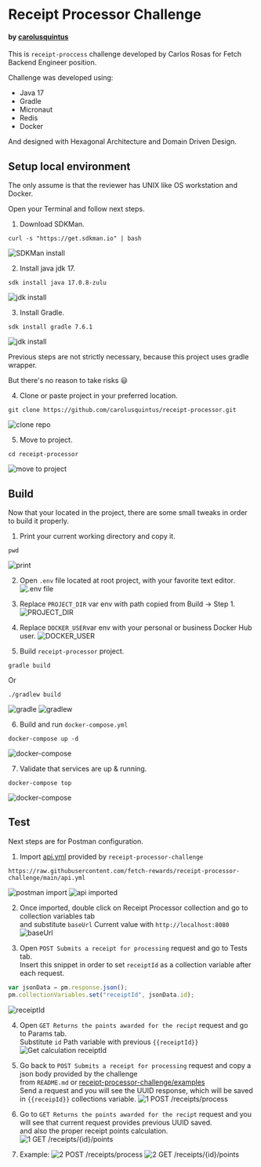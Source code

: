 # Receipt Processor Challenge
#### by [carolusquintus](https://github.com/carolusquintus)

This is `receipt-proccess` challenge developed by Carlos Rosas for Fetch Backend Engineer position.

Challenge was developed using:
- Java 17
- Gradle
- Micronaut
- Redis
- Docker

And designed with Hexagonal Architecture and Domain Driven Design.

## Setup local environment

The only assume is that the reviewer has UNIX like OS workstation and Docker.

Open your Terminal and follow next steps.

1. Download SDKMan.
```shell
curl -s "https://get.sdkman.io" | bash
```
![SDKMan install](screenshots/14-ago-2023_21-49-13.png)

2. Install java jdk 17.
```shell
sdk install java 17.0.8-zulu
```
![jdk install](screenshots/14-ago-2023_21-51-27.png)

3. Install Gradle.
```shell
sdk install gradle 7.6.1
```
![jdk install](screenshots/14-ago-2023_21-52-44.png)

Previous steps are not strictly necessary, because this project uses gradle wrapper.

But there's no reason to take risks :smiley:

4. Clone or paste project in your preferred location.
```shell
git clone https://github.com/carolusquintus/receipt-processor.git
```
![clone repo](screenshots/14-ago-2023_22-24-46.png)

5. Move to project.
```shell
cd receipt-processor
```
![move to project](screenshots/14-ago-2023_22-25-13.png)


## Build

Now that your located in the project, there are some small tweaks in order to build it properly.

1. Print your current working directory and copy it.
```shell
pwd
```
![print](screenshots/14-ago-2023_22-41-11.png)

2. Open `.env` file located at root project, with your favorite text editor.
![.env file](screenshots/14-ago-2023_22-49-53.png)

3. Replace `PROJECT_DIR` var env with path copied from Build -> Step 1.
![PROJECT_DIR](screenshots/14-ago-2023_22-56-18.png)

4. Replace `DOCKER_USER`var env with your personal or business Docker Hub user.
![DOCKER_USER](screenshots/14-ago-2023_23-00-21.png)

5. Build `receipt-processor` project.
```shell
gradle build
```
Or
```shell
./gradlew build
```
![gradle](screenshots/14-ago-2023_23-06-25.png)
![gradlew](screenshots/14-ago-2023_23-07-11.png)

6. Build and run `docker-compose.yml`
```shell
docker-compose up -d
```
![docker-compose](screenshots/14-ago-2023_23-13-37.png)

7. Validate that services are up & running.
```shell
docker-compose top
```
![docker-compose](screenshots/14-ago-2023_23-15-13.png)

## Test

Next steps are for Postman configuration.

1. Import [api.yml](https://raw.githubusercontent.com/fetch-rewards/receipt-processor-challenge/main/api.yml) provided by `receipt-processor-challenge`
```http request
https://raw.githubusercontent.com/fetch-rewards/receipt-processor-challenge/main/api.yml
```
![postman import](screenshots/15-ago-2023_20-16-29.png)
![api imported](screenshots/15-ago-2023_20-16-49.png)

2. Once imported, double click on Receipt Processor collection and go to collection variables tab\
and substitute `baseUrl` Current value with `http://localhost:8080`
![baseUrl](screenshots/15-ago-2023_20-18-16.png)

3. Open `POST Submits a receipt for processing` request and go to Tests tab.\
Insert this snippet in order to set `receiptId` as a collection variable after each request.
```javascript
var jsonData = pm.response.json();
pm.collectionVariables.set("receiptId", jsonData.id);
```
![receiptId](screenshots/15-ago-2023_20-19-16.png)

4. Open `GET Returns the points awarded for the recipt` request and go to Params tab.\
Substitute `id` Path variable with previous `{{receiptId}}`
![Get calculation receiptId](screenshots/15-ago-2023_20-19-59.png)

5. Go back to `POST Submits a receipt for processing` request and copy a json body provided by the challenge\
from `README.md` or [receipt-processor-challenge/examples](https://github.com/fetch-rewards/receipt-processor-challenge/tree/main/examples)\
Send a request and you will see the UUID response, which will be saved in `{{receipId}}` collections variable.
![1 POST /receipts/process](screenshots/15-ago-2023_20-23-55.png)

6. Go to `GET Returns the points awarded for the recipt` request and you will see that current request provides previous UUID saved.\
and also the proper receipt points calculation.
![1 GET /receipts/{id}/points](screenshots/15-ago-2023_20-24-26.png)

7. Example:
![2 POST /receipts/process](screenshots/15-ago-2023_20-25-15.png)
![2 GET /receipts/{id}/points](screenshots/15-ago-2023_20-25-38.png)
